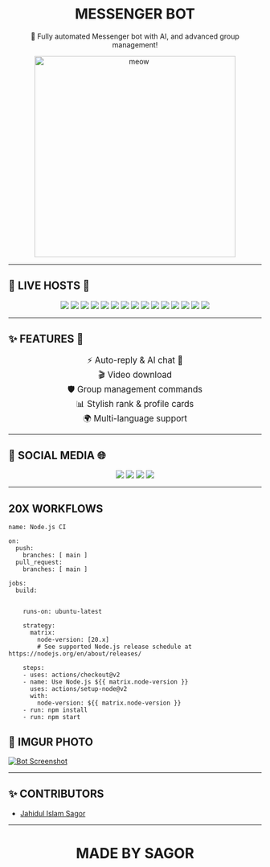 <div align="center">
  <h1> MESSENGER BOT </h1>
  <p>🤖 Fully automated Messenger bot with AI, and advanced group management!</p>
  <img src="https://i.imgur.com/XLSPFgc.jpeg" alt="meow" width="400"/>
</div>

---

## 🚀 LIVE HOSTS 🌟
<p align="center">
<a href="https://render.com/"><img src="https://img.shields.io/badge/Render-ONLINE-ff2d55?style=for-the-badge&logo=render&logoColor=white" /></a>
<a href="https://railway.app/"><img src="https://img.shields.io/badge/Railway-ONLINE-0099ff?style=for-the-badge&logo=railway&logoColor=white" /></a>
<a href="https://replit.com/"><img src="https://img.shields.io/badge/Replit-ONLINE-f0a500?style=for-the-badge&logo=replit&logoColor=white" /></a>
<a href="https://glitch.com/"><img src="https://img.shields.io/badge/Glitch-ONLINE-fuchsia?style=for-the-badge&logo=glitch&logoColor=white" /></a>
<a href="https://www.heroku.com/"><img src="https://img.shields.io/badge/Heroku-ONLINE-644fd6?style=for-the-badge&logo=heroku&logoColor=white" /></a>
<a href="https://vercel.com/"><img src="https://img.shields.io/badge/Vercel-ONLINE-black?style=for-the-badge&logo=vercel&logoColor=white" /></a>
<a href="https://aws.amazon.com/"><img src="https://img.shields.io/badge/AWS-ONLINE-ff9900?style=for-the-badge&logo=amazonaws&logoColor=white" /></a>
<a href="https://cloud.google.com/"><img src="https://img.shields.io/badge/GoogleCloud-ONLINE-4285f4?style=for-the-badge&logo=googlecloud&logoColor=white" /></a>
<a href="https://www.digitalocean.com/"><img src="https://img.shields.io/badge/DigitalOcean-ONLINE-0080ff?style=for-the-badge&logo=digitalocean&logoColor=white" /></a>
<a href="https://azure.microsoft.com/"><img src="https://img.shields.io/badge/Azure-ONLINE-007fff?style=for-the-badge&logo=microsoftazure&logoColor=white" /></a>
<a href="https://firebase.google.com/"><img src="https://img.shields.io/badge/Firebase-ONLINE-ffcb2b?style=for-the-badge&logo=firebase&logoColor=white" /></a>
<a href="https://www.netlify.com/"><img src="https://img.shields.io/badge/Netlify-ONLINE-00c27b?style=for-the-badge&logo=netlify&logoColor=white" /></a>
<a href="https://www.pythonanywhere.com/"><img src="https://img.shields.io/badge/PythonAnywhere-ONLINE-306998?style=for-the-badge&logo=python&logoColor=white" /></a>
<a href="https://www.koyeb.com/"><img src="https://img.shields.io/badge/Koyeb-ONLINE-8000ff?style=for-the-badge&logo=koyeb&logoColor=white" /></a>
<a href="https://fly.io/"><img src="https://img.shields.io/badge/Fly.io-ONLINE-ff3f3f?style=for-the-badge&logo=flydotio&logoColor=white" /></a>
</p>

---

## ✨ FEATURES 🌟
<p align="center">
<big>⚡ Auto-reply & AI chat 🤖</big><br>
<big>🎬 Video download</big><br>
<big>🛡️ Group management commands</big><br>
<big>📊 Stylish rank & profile cards</big><br>
<big>🌍 Multi-language support</big>
</p>

---

## 🔗 SOCIAL MEDIA 🌐
<p align="center">
<a href="https://facebook.com/yourprofile"><img src="https://img.shields.io/badge/Facebook-💙?style=for-the-badge&logo=facebook" /></a>
<a href="https://github.com/SAGOR-KINGx"><img src="https://img.shields.io/badge/GitHub-⚫?style=for-the-badge&logo=github" /></a>
<a href="https://wa.me/+8801611079915"><img src="https://img.shields.io/badge/what'sapp-💜?style=for-the-badge&logo=whatsapp" /></a>
<a href="https://t.me/xxSaGorxx"><img src="https://img.shields.io/badge/Telegram-💙?style=for-the-badge&logo=telegram" /></a>
</p>

---

## 20X WORKFLOWS
```
name: Node.js CI

on:
  push:
    branches: [ main ]
  pull_request:
    branches: [ main ]

jobs:
  build:


    runs-on: ubuntu-latest

    strategy:
      matrix:
        node-version: [20.x]
        # See supported Node.js release schedule at https://nodejs.org/en/about/releases/

    steps:
    - uses: actions/checkout@v2
    - name: Use Node.js ${{ matrix.node-version }}
      uses: actions/setup-node@v2
      with:
        node-version: ${{ matrix.node-version }}
    - run: npm install
    - run: npm start
```

## 📸 IMGUR PHOTO
[![Bot Screenshot](https://i.imgur.com/iC5LGpU.jpeg)](https://imgur.com/YourPhotoID)

---

## ✨ CONTRIBUTORS
- [Jahidul Islam Sagor](https://github.com/SAGOR-KINGx)

---

<div align="center">
  <h1> MADE BY SAGOR </h1>
</div>
